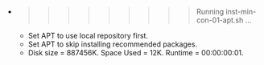 * >>>>>>>>> Running inst-min-con-01-apt.sh ...
  * Set APT to use local repository first.
  * Set APT to skip installing recommended packages.
  * Disk size = 887456K. Space Used = 12K. Runtime = 00:00:00:01.
